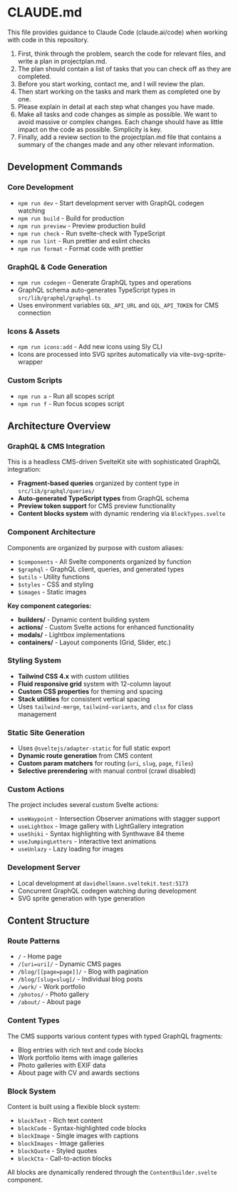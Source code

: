 # CLAUDE.md

This file provides guidance to Claude Code (claude.ai/code) when working with code in this repository.

1. First, think through the problem, search the code for relevant files, and write a plan in projectplan.md.
2. The plan should contain a list of tasks that you can check off as they are completed.
3. Before you start working, contact me, and I will review the plan.
4. Then start working on the tasks and mark them as completed one by one.
5. Please explain in detail at each step what changes you have made.
6. Make all tasks and code changes as simple as possible. We want to avoid massive or complex changes. Each change should have as little impact on the code as possible. Simplicity is key.
7. Finally, add a review section to the projectplan.md file that contains a summary of the changes made and any other relevant information.

## Development Commands

### Core Development
- `npm run dev` - Start development server with GraphQL codegen watching
- `npm run build` - Build for production
- `npm run preview` - Preview production build
- `npm run check` - Run svelte-check with TypeScript
- `npm run lint` - Run prettier and eslint checks
- `npm run format` - Format code with prettier

### GraphQL & Code Generation
- `npm run codegen` - Generate GraphQL types and operations
- GraphQL schema auto-generates TypeScript types in `src/lib/graphql/graphql.ts`
- Uses environment variables `GQL_API_URL` and `GQL_API_TOKEN` for CMS connection

### Icons & Assets
- `npm run icons:add` - Add new icons using Sly CLI
- Icons are processed into SVG sprites automatically via vite-svg-sprite-wrapper

### Custom Scripts
- `npm run a` - Run all scopes script
- `npm run f` - Run focus scopes script

## Architecture Overview

### GraphQL & CMS Integration
This is a headless CMS-driven SvelteKit site with sophisticated GraphQL integration:
- **Fragment-based queries** organized by content type in `src/lib/graphql/queries/`
- **Auto-generated TypeScript types** from GraphQL schema
- **Preview token support** for CMS preview functionality
- **Content blocks system** with dynamic rendering via `BlockTypes.svelte`

### Component Architecture
Components are organized by purpose with custom aliases:
- `$components` - All Svelte components organized by function
- `$graphql` - GraphQL client, queries, and generated types
- `$utils` - Utility functions
- `$styles` - CSS and styling
- `$images` - Static images

**Key component categories:**
- **builders/** - Dynamic content building system
- **actions/** - Custom Svelte actions for enhanced functionality
- **modals/** - Lightbox implementations
- **containers/** - Layout components (Grid, Slider, etc.)

### Styling System
- **Tailwind CSS 4.x** with custom utilities
- **Fluid responsive grid** system with 12-column layout
- **Custom CSS properties** for theming and spacing
- **Stack utilities** for consistent vertical spacing
- Uses `tailwind-merge`, `tailwind-variants`, and `clsx` for class management

### Static Site Generation
- Uses `@sveltejs/adapter-static` for full static export
- **Dynamic route generation** from CMS content
- **Custom param matchers** for routing (`uri`, `slug`, `page`, `files`)
- **Selective prerendering** with manual control (crawl disabled)

### Custom Actions
The project includes several custom Svelte actions:
- `useWaypoint` - Intersection Observer animations with stagger support
- `useLightbox` - Image gallery with LightGallery integration
- `useShiki` - Syntax highlighting with Synthwave 84 theme
- `useJumpingLetters` - Interactive text animations
- `useUnlazy` - Lazy loading for images

### Development Server
- Local development at `davidhellmann.sveltekit.test:5173`
- Concurrent GraphQL codegen watching during development
- SVG sprite generation with type generation

## Content Structure

### Route Patterns
- `/` - Home page
- `/[uri=uri]/` - Dynamic CMS pages
- `/blog/[[page=page]]/` - Blog with pagination
- `/blog/[slug=slug]/` - Individual blog posts
- `/work/` - Work portfolio
- `/photos/` - Photo gallery
- `/about/` - About page

### Content Types
The CMS supports various content types with typed GraphQL fragments:
- Blog entries with rich text and code blocks
- Work portfolio items with image galleries
- Photo galleries with EXIF data
- About page with CV and awards sections

### Block System
Content is built using a flexible block system:
- `blockText` - Rich text content
- `blockCode` - Syntax-highlighted code blocks
- `blockImage` - Single images with captions
- `blockImages` - Image galleries
- `blockQuote` - Styled quotes
- `blockCta` - Call-to-action blocks

All blocks are dynamically rendered through the `ContentBuilder.svelte` component.
